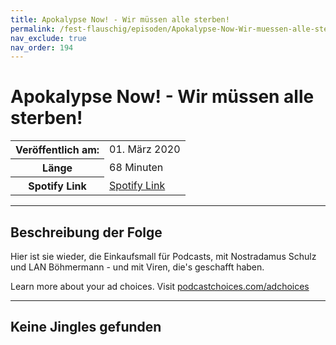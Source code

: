 ```yaml
---
title: Apokalypse Now! - Wir müssen alle sterben!
permalink: /fest-flauschig/episoden/Apokalypse-Now-Wir-muessen-alle-sterben
nav_exclude: true
nav_order: 194
---
```


# Apokalypse Now! - Wir müssen alle sterben!
<table class="resp-table dcf-table dcf-table-responsive dcf-table-bordered dcf-table-striped dcf-w-100%">
                    <tbody>
                        <tr>
                            <th scope="row">Veröffentlich am:</th>
                            <td data-label="Veröffentlich am:">01. März 2020</td>
                        </tr>
                        <tr>
                            <th scope="row">Länge </th>
                            <td data-label="Länge ">68 Minuten</td>
                        </tr><tr>
                                <th scope="row">Spotify Link</th>
                                <td data-label="Spotify Link"><a href="https://open.spotify.com/episode/5GYpFrChmlyYBhF7Z1MLSj">Spotify Link</a></td>
                            </tr></tbody>
                </table>

***

## Beschreibung der Folge

<div>
Hier ist sie wieder, die Einkaufsmall für Podcasts, mit Nostradamus Schulz und LAN Böhmermann - und mit Viren, die's geschafft haben.<p> </p><p>Learn more about your ad choices. Visit <a href="https://podcastchoices.com/adchoices">podcastchoices.com/adchoices</a></p>  
</div>

***

## Keine Jingles gefunden